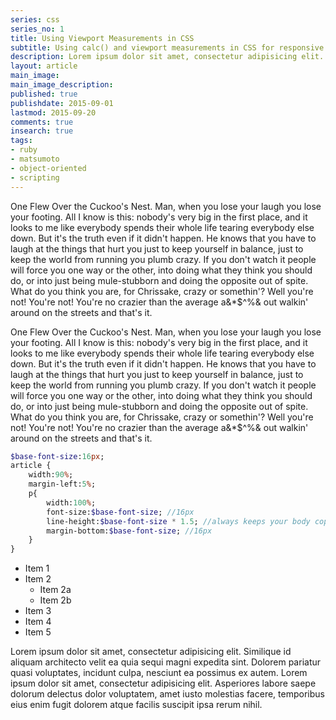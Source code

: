 ```yaml
---
series: css
series_no: 1
title: Using Viewport Measurements in CSS
subtitle: Using calc() and viewport measurements in CSS for responsive design. 
description: Lorem ipsum dolor sit amet, consectetur adipisicing elit. Voluptatibus dolorum consequuntur molestiae.
layout: article
main_image:
main_image_description:
published: true
publishdate: 2015-09-01
lastmod: 2015-09-20
comments: true
insearch: true
tags:
- ruby
- matsumoto
- object-oriented
- scripting 
---
```



One Flew Over the Cuckoo's Nest. Man, when you lose your laugh you lose your footing. All I know is this: nobody's very big in the first place, and it looks to me like everybody spends their whole life tearing everybody else down. But it's the truth even if it didn't happen. He knows that you have to laugh at the things that hurt you just to keep yourself in balance, just to keep the world from running you plumb crazy. If you don't watch it people will force you one way or the other, into doing what they think you should do, or into just being mule-stubborn and doing the opposite out of spite. What do you think you are, for Chrissake, crazy or somethin'? Well you're not! You're not! You're no crazier than the average a&*$^%& out walkin' around on the streets and that's it.

One Flew Over the Cuckoo's Nest. Man, when you lose your laugh you lose your footing. All I know is this: nobody's very big in the first place, and it looks to me like everybody spends their whole life tearing everybody else down. But it's the truth even if it didn't happen. He knows that you have to laugh at the things that hurt you just to keep yourself in balance, just to keep the world from running you plumb crazy. If you don't watch it people will force you one way or the other, into doing what they think you should do, or into just being mule-stubborn and doing the opposite out of spite. What do you think you are, for Chrissake, crazy or somethin'? Well you're not! You're not! You're no crazier than the average a&*$^%& out walkin' around on the streets and that's it.

```sass
$base-font-size:16px;
article {
	width:90%;
	margin-left:5%;
	p{
		width:100%;
		font-size:$base-font-size; //16px
		line-height:$base-font-size * 1.5; //always keeps your body copy line height at 1.5
		margin-bottom:$base-font-size; //16px
	}
}
```

* Item 1
* Item 2
	- Item 2a
	- Item 2b
* Item 3
* Item 4
* Item 5

Lorem ipsum dolor sit amet, consectetur adipisicing elit. Similique id aliquam architecto velit ea quia sequi magni expedita sint. Dolorem pariatur quasi voluptates, incidunt culpa, nesciunt ea possimus ex autem. Lorem ipsum dolor sit amet, consectetur adipisicing elit. Asperiores labore saepe dolorum delectus dolor voluptatem, amet iusto molestias facere, temporibus eius enim fugit dolorem atque facilis suscipit ipsa rerum nihil.

